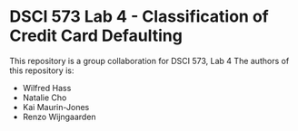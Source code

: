 # DSCI 573 Lab 4 - Classification of Credit Card Defaulting
This repository is a group collaboration for DSCI 573, Lab 4
The authors of this repository is:
  - Wilfred Hass
  - Natalie Cho
  - Kai Maurin-Jones
  - Renzo Wijngaarden
